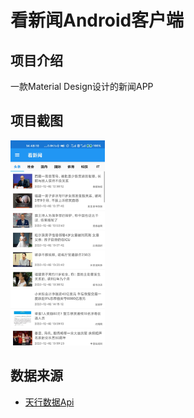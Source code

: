 # 看新闻Android客户端

## 项目介绍
一款Material Design设计的新闻APP

## 项目截图
<img src="https://github.com/leaf-wai/News/blob/master/image/Screenshot_2020-12-02-14-48-10-982_com.leaf.news.jpg" width="30%" />

## 数据来源
- [天行数据Api](https://www.tianapi.com/)
